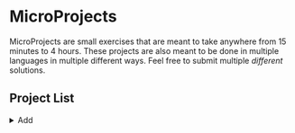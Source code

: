 # MicroProjects

MicroProjects are small exercises that are meant to take anywhere from 15 minutes to 4 hours. These projects are also meant to be done in multiple languages in multiple different ways. Feel free to submit multiple _different_ solutions.

## Project List

<details> 
  <summary>Add</summary>

CLI Tool to add numbers.

```
./add [ARGS]
```

eg.

```
./add 10 12.2
Addition : 22.2
```

With xargs from file output :

```
cat file.txt | xargs ./add
Addition : 22.2
```

#### Examples

- [Rust](https://github.com/parshav/add)
- [Swift](https://github.com/0xLeif/add)

---

</details>
